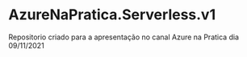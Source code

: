 # AzureNaPratica.Serverless.v1
Repositorio criado para a apresentação no canal Azure na Pratica dia 09/11/2021
